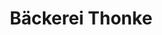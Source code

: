 ---
title: "Bäckerei Thonke"
url: /brandenburg-an-der-havel/baeckerei-thonke-neuendorfer-strasse/
shop: Bäckerei
---